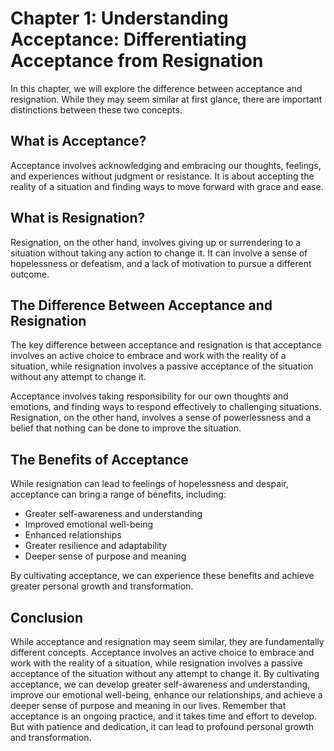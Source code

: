 Chapter 1: Understanding Acceptance: Differentiating Acceptance from Resignation
================================================================================

In this chapter, we will explore the difference between acceptance and resignation. While they may seem similar at first glance, there are important distinctions between these two concepts.

What is Acceptance?
-------------------

Acceptance involves acknowledging and embracing our thoughts, feelings, and experiences without judgment or resistance. It is about accepting the reality of a situation and finding ways to move forward with grace and ease.

What is Resignation?
--------------------

Resignation, on the other hand, involves giving up or surrendering to a situation without taking any action to change it. It can involve a sense of hopelessness or defeatism, and a lack of motivation to pursue a different outcome.

The Difference Between Acceptance and Resignation
-------------------------------------------------

The key difference between acceptance and resignation is that acceptance involves an active choice to embrace and work with the reality of a situation, while resignation involves a passive acceptance of the situation without any attempt to change it.

Acceptance involves taking responsibility for our own thoughts and emotions, and finding ways to respond effectively to challenging situations. Resignation, on the other hand, involves a sense of powerlessness and a belief that nothing can be done to improve the situation.

The Benefits of Acceptance
--------------------------

While resignation can lead to feelings of hopelessness and despair, acceptance can bring a range of benefits, including:

* Greater self-awareness and understanding
* Improved emotional well-being
* Enhanced relationships
* Greater resilience and adaptability
* Deeper sense of purpose and meaning

By cultivating acceptance, we can experience these benefits and achieve greater personal growth and transformation.

Conclusion
----------

While acceptance and resignation may seem similar, they are fundamentally different concepts. Acceptance involves an active choice to embrace and work with the reality of a situation, while resignation involves a passive acceptance of the situation without any attempt to change it. By cultivating acceptance, we can develop greater self-awareness and understanding, improve our emotional well-being, enhance our relationships, and achieve a deeper sense of purpose and meaning in our lives. Remember that acceptance is an ongoing practice, and it takes time and effort to develop. But with patience and dedication, it can lead to profound personal growth and transformation.
